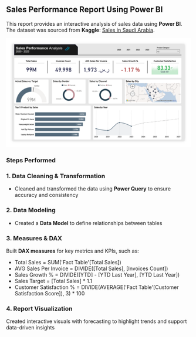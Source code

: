## **Sales Performance Report Using Power BI**  
This report provides an interactive analysis of sales data using **Power BI**.  
The dataset was sourced from **Kaggle**: [Sales in Saudi Arabia](https://www.kaggle.com/datasets/shilton123456/sales-in-saudi-arabia).  

<img src="Sales-Report.png" width="600">

### **Steps Performed**

### **1. Data Cleaning & Transformation**  
- Cleaned and transformed the data using **Power Query** to ensure accuracy and consistency

### **2. Data Modeling**  
- Created a **Data Model** to define relationships between tables  


### **3. Measures & DAX**  
Built **DAX measures** for key metrics and KPIs, such as:  

- Total Sales = SUM('Fact Table'[Total Sales])  
- AVG Sales Per Invoice = DIVIDE([Total Sales], [Invoices Count])  
- Sales Growth % = DIVIDE([YTD] - [YTD Last Year], [YTD Last Year])  
- Sales Target = [Total Sales] * 1.1
- Customer Satisfaction % = DIVIDE(AVERAGE('Fact Table'[Customer Satisfaction Score]), 3) * 100  

### **4. Report Visualization**
Created interactive visuals with forecasting to highlight trends and support data-driven insights
